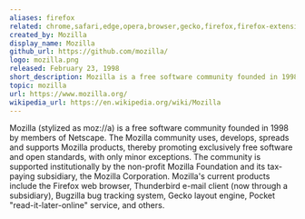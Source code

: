 ```yaml
---
aliases: firefox
related: chrome,safari,edge,opera,browser,gecko,firefox,firefox-extension
created_by: Mozilla
display_name: Mozilla
github_url: https://github.com/mozilla/
logo: mozilla.png
released: February 23, 1998
short_description: Mozilla is a free software community founded in 1998.
topic: mozilla
url: https://www.mozilla.org/
wikipedia_url: https://en.wikipedia.org/wiki/Mozilla
---
```


Mozilla (stylized as moz://a) is a free software community founded in 1998 by members of Netscape. The Mozilla community uses, develops, spreads and supports Mozilla products, thereby promoting exclusively free software and open standards, with only minor exceptions. The community is supported institutionally by the non-profit Mozilla Foundation and its tax-paying subsidiary, the Mozilla Corporation. Mozilla's current products include the Firefox web browser, Thunderbird e-mail client (now through a subsidiary), Bugzilla bug tracking system, Gecko layout engine, Pocket "read-it-later-online" service, and others.
